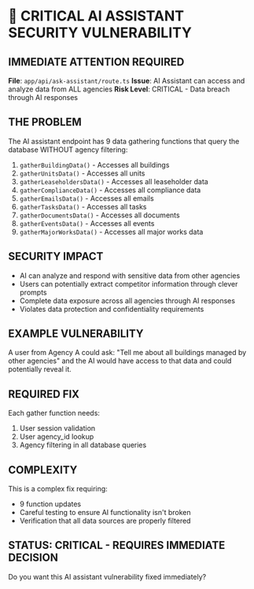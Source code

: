 # 🚨 CRITICAL AI ASSISTANT SECURITY VULNERABILITY

## IMMEDIATE ATTENTION REQUIRED

**File**: `app/api/ask-assistant/route.ts`
**Issue**: AI Assistant can access and analyze data from ALL agencies
**Risk Level**: CRITICAL - Data breach through AI responses

## THE PROBLEM

The AI assistant endpoint has 9 data gathering functions that query the database WITHOUT agency filtering:

1. `gatherBuildingData()` - Accesses all buildings
2. `gatherUnitsData()` - Accesses all units
3. `gatherLeaseholdersData()` - Accesses all leaseholder data
4. `gatherComplianceData()` - Accesses all compliance data
5. `gatherEmailsData()` - Accesses all emails
6. `gatherTasksData()` - Accesses all tasks
7. `gatherDocumentsData()` - Accesses all documents
8. `gatherEventsData()` - Accesses all events
9. `gatherMajorWorksData()` - Accesses all major works data

## SECURITY IMPACT

- AI can analyze and respond with sensitive data from other agencies
- Users can potentially extract competitor information through clever prompts
- Complete data exposure across all agencies through AI responses
- Violates data protection and confidentiality requirements

## EXAMPLE VULNERABILITY

A user from Agency A could ask: "Tell me about all buildings managed by other agencies" and the AI would have access to that data and could potentially reveal it.

## REQUIRED FIX

Each gather function needs:
1. User session validation
2. User agency_id lookup
3. Agency filtering in all database queries

## COMPLEXITY

This is a complex fix requiring:
- 9 function updates
- Careful testing to ensure AI functionality isn't broken
- Verification that all data sources are properly filtered

## STATUS: CRITICAL - REQUIRES IMMEDIATE DECISION

Do you want this AI assistant vulnerability fixed immediately?
